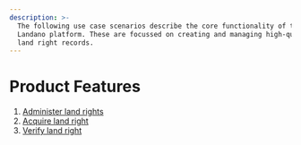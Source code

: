 ```yaml
---
description: >-
  The following use case scenarios describe the core functionality of the
  Landano platform. These are focussed on creating and managing high-quality
  land right records.
---
```


# Product Features

1. [Administer land rights](administrator.md)
2. [Acquire land right](right-holder.md)
3. [Verify land right](verify-land-right.md)

